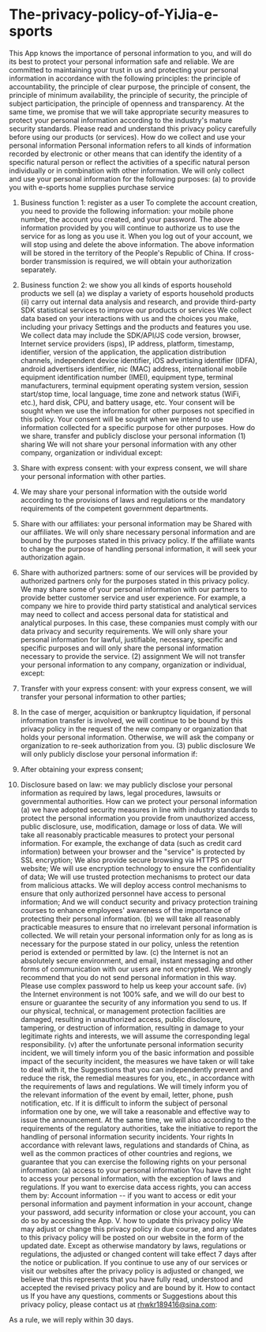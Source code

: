 # The-privacy-policy-of-YiJia-e-sports

This App knows the importance of personal information to you, and will do its best to protect your personal information safe and reliable. We are committed to maintaining your trust in us and protecting your personal information in accordance with the following principles: the principle of accountability, the principle of clear purpose, the principle of consent, the principle of minimum availability, the principle of security, the principle of subject participation, the principle of openness and transparency. At the same time, we promise that we will take appropriate security measures to protect your personal information according to the industry's mature security standards. Please read and understand this privacy policy carefully before using our products (or services).
How do we collect and use your personal information
Personal information refers to all kinds of information recorded by electronic or other means that can identify the identity of a specific natural person or reflect the activities of a specific natural person individually or in combination with other information. We will only collect and use your personal information for the following purposes:
(a) to provide you with e-sports home supplies purchase service
1. Business function 1: register as a user
To complete the account creation, you need to provide the following information: your mobile phone number, the account you created, and your password.
The above information provided by you will continue to authorize us to use the service for as long as you use it. When you log out of your account, we will stop using and delete the above information.
The above information will be stored in the territory of the People's Republic of China. If cross-border transmission is required, we will obtain your authorization separately.
2. Business function 2: we show you all kinds of esports household products we sell
(a) we display a variety of esports household products
(ii) carry out internal data analysis and research, and provide third-party SDK statistical services to improve our products or services
We collect data based on your interactions with us and the choices you make, including your privacy Settings and the products and features you use. We collect data may include the SDK/API/JS code version, browser, Internet service providers (isps), IP address, platform, timestamp, identifier, version of the application, the application distribution channels, independent device identifier, iOS advertising identifier (IDFA), android advertisers identifier, nic (MAC) address, international mobile equipment identification number (IMEI), equipment type, terminal manufacturers, terminal equipment operating system version, session start/stop time, local language, time zone and network status (WiFi, etc.), hard disk, CPU, and battery usage, etc.
Your consent will be sought when we use the information for other purposes not specified in this policy.
Your consent will be sought when we intend to use information collected for a specific purpose for other purposes.
How do we share, transfer and publicly disclose your personal information
(1) sharing
We will not share your personal information with any other company, organization or individual except:
1. Share with express consent: with your express consent, we will share your personal information with other parties.
2. We may share your personal information with the outside world according to the provisions of laws and regulations or the mandatory requirements of the competent government departments.
3. Share with our affiliates: your personal information may be Shared with our affiliates. We will only share necessary personal information and are bound by the purposes stated in this privacy policy. If the affiliate wants to change the purpose of handling personal information, it will seek your authorization again.

4. Share with authorized partners: some of our services will be provided by authorized partners only for the purposes stated in this privacy policy. We may share some of your personal information with our partners to provide better customer service and user experience. For example, a company we hire to provide third party statistical and analytical services may need to collect and access personal data for statistical and analytical purposes. In this case, these companies must comply with our data privacy and security requirements. We will only share your personal information for lawful, justifiable, necessary, specific and specific purposes and will only share the personal information necessary to provide the service.
(2) assignment
We will not transfer your personal information to any company, organization or individual, except:
1. Transfer with your express consent: with your express consent, we will transfer your personal information to other parties;
2. In the case of merger, acquisition or bankruptcy liquidation, if personal information transfer is involved, we will continue to be bound by this privacy policy in the request of the new company or organization that holds your personal information. Otherwise, we will ask the company or organization to re-seek authorization from you.
(3) public disclosure
We will only publicly disclose your personal information if:
1. After obtaining your express consent;
2. Disclosure based on law: we may publicly disclose your personal information as required by laws, legal procedures, lawsuits or governmental authorities.
How can we protect your personal information
(a) we have adopted security measures in line with industry standards to protect the personal information you provide from unauthorized access, public disclosure, use, modification, damage or loss of data. We will take all reasonably practicable measures to protect your personal information. For example, the exchange of data (such as credit card information) between your browser and the "service" is protected by SSL encryption; We also provide secure browsing via HTTPS on our website; We will use encryption technology to ensure the confidentiality of data; We will use trusted protection mechanisms to protect our data from malicious attacks. We will deploy access control mechanisms to ensure that only authorized personnel have access to personal information; And we will conduct security and privacy protection training courses to enhance employees' awareness of the importance of protecting their personal information.
(b) we will take all reasonably practicable measures to ensure that no irrelevant personal information is collected. We will retain your personal information only for as long as is necessary for the purpose stated in our policy, unless the retention period is extended or permitted by law.
(c) the Internet is not an absolutely secure environment, and email, instant messaging and other forms of communication with our users are not encrypted. We strongly recommend that you do not send personal information in this way. Please use complex password to help us keep your account safe.
(iv) the Internet environment is not 100% safe, and we will do our best to ensure or guarantee the security of any information you send to us. If our physical, technical, or management protection facilities are damaged, resulting in unauthorized access, public disclosure, tampering, or destruction of information, resulting in damage to your legitimate rights and interests, we will assume the corresponding legal responsibility.
(v) after the unfortunate personal information security incident, we will timely inform you of the basic information and possible impact of the security incident, the measures we have taken or will take to deal with it, the Suggestions that you can independently prevent and reduce the risk, the remedial measures for you, etc., in accordance with the requirements of laws and regulations. We will timely inform you of the relevant information of the event by email, letter, phone, push notification, etc. If it is difficult to inform the subject of personal information one by one, we will take a reasonable and effective way to issue the announcement.
At the same time, we will also according to the requirements of the regulatory authorities, take the initiative to report the handling of personal information security incidents.
Your rights
In accordance with relevant laws, regulations and standards of China, as well as the common practices of other countries and regions, we guarantee that you can exercise the following rights on your personal information:
(a) access to your personal information
You have the right to access your personal information, with the exception of laws and regulations. If you want to exercise data access rights, you can access them by:
Account information -- if you want to access or edit your personal information and payment information in your account, change your password, add security information or close your account, you can do so by accessing the App.
V. how to update this privacy policy
We may adjust or change this privacy policy in due course, and any updates to this privacy policy will be posted on our website in the form of the updated date. Except as otherwise mandatory by laws, regulations or regulations, the adjusted or changed content will take effect 7 days after the notice or publication. If you continue to use any of our services or visit our websites after the privacy policy is adjusted or changed, we believe that this represents that you have fully read, understood and accepted the revised privacy policy and are bound by it.
How to contact us
If you have any questions, comments or Suggestions about this privacy policy, please contact us at rhwkr189416@sina.com:

As a rule, we will reply within 30 days.

